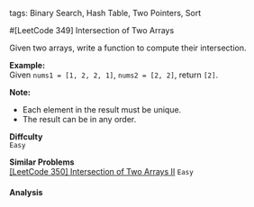 tags: Binary Search, Hash Table, Two Pointers, Sort

#[LeetCode 349] Intersection of Two Arrays 

Given two arrays, write a function to compute their intersection.

**Example:**  
Given `nums1 = [1, 2, 2, 1]`, `nums2 = [2, 2]`, return `[2]`.

**Note:**  

 * Each element in the result must be unique.
 * The result can be in any order.

**Diffculty**  
`Easy`

**Similar Problems**  
[[LeetCode 350] Intersection of Two Arrays II]() `Easy`


#### Analysis


